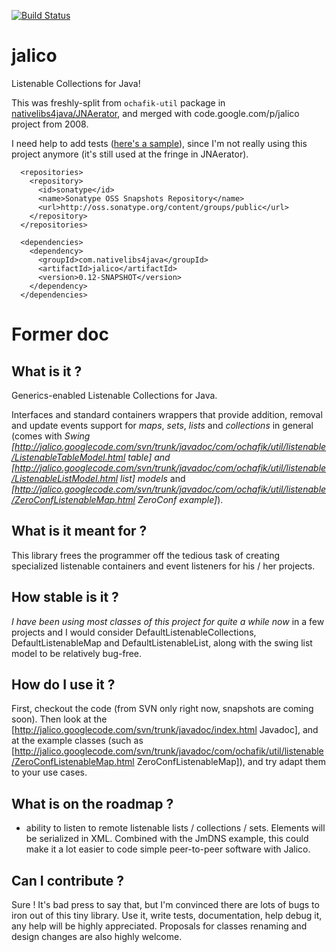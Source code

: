 [![Build Status](https://travis-ci.org/nativelibs4java/jalico.svg?branch=master)](https://travis-ci.org/nativelibs4java/jalico)

# jalico

Listenable Collections for Java!

This was freshly-split from `ochafik-util` package in [nativelibs4java/JNAerator](http://github.com/nativelibs4java/JNAerator), and merged with code.google.com/p/jalico project from 2008.

I need help to add tests ([here's a sample](./src/test/java/com/nativelibs4java/jalico/ListenableCollectionsTest.java)), since I'm not really using this project anymore (it's still used at the fringe in JNAerator).

```
  <repositories>
    <repository>
      <id>sonatype</id>
      <name>Sonatype OSS Snapshots Repository</name>
      <url>http://oss.sonatype.org/content/groups/public</url>
    </repository>
  </repositories>

  <dependencies>
    <dependency>
      <groupId>com.nativelibs4java</groupId>
      <artifactId>jalico</artifactId>
      <version>0.12-SNAPSHOT</version>
    </dependency>
  </dependencies>
```

# Former doc

## What is it ?

Generics-enabled Listenable Collections for Java. 

Interfaces and standard containers wrappers that provide addition, removal and update events support for *maps*, *sets*, *lists* and *collections* in general (comes with *Swing [http://jalico.googlecode.com/svn/trunk/javadoc/com/ochafik/util/listenable/ListenableTableModel.html table] and [http://jalico.googlecode.com/svn/trunk/javadoc/com/ochafik/util/listenable/ListenableListModel.html list] models* and *[http://jalico.googlecode.com/svn/trunk/javadoc/com/ochafik/util/listenable/ZeroConfListenableMap.html ZeroConf example]*).

## What is it meant for ?

This library frees the programmer off the tedious task of creating specialized listenable containers and event listeners for his / her projects.

## How stable is it ?

*I have been using most classes of this project for quite a while now* in a few projects and I would consider DefaultListenableCollections, DefaultListenableMap and DefaultListenableList, along with the swing list model to be relatively bug-free.

## How do I use it ?

First, checkout the code (from SVN only right now, snapshots are coming soon).
Then look at the [http://jalico.googlecode.com/svn/trunk/javadoc/index.html Javadoc], and at the example classes (such as [http://jalico.googlecode.com/svn/trunk/javadoc/com/ochafik/util/listenable/ZeroConfListenableMap.html ZeroConfListenableMap]), and try adapt them to your use cases.

## What is on the roadmap ?

- ability to listen to remote listenable lists / collections / sets. Elements will be serialized in XML. Combined with the JmDNS example, this could make it a lot easier to code simple peer-to-peer software with Jalico.

## Can I contribute ?

Sure ! 
It's bad press to say that, but I'm convinced there are lots of bugs to iron out of this tiny library.
Use it, write tests, documentation, help debug it, any help will be highly appreciated. 
Proposals for classes renaming and design changes are also highly welcome.
